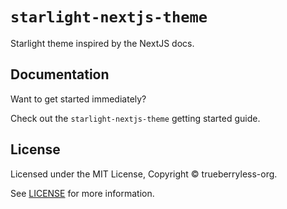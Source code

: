 # `starlight-nextjs-theme`

Starlight theme inspired by the NextJS docs.

## Documentation

Want to get started immediately?

Check out the `starlight-nextjs-theme` getting started guide.

## License

Licensed under the MIT License, Copyright © trueberryless-org.

See [LICENSE](https://github.com/trueberryless-org/starlight-nextjs-theme/blob/main/LICENSE) for more information.
